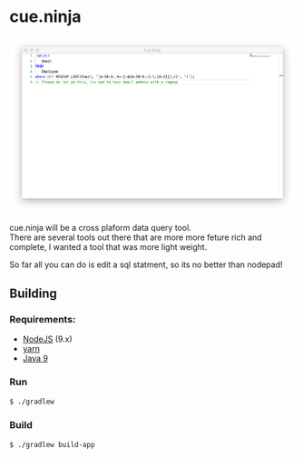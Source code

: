 # cue.ninja

![screen shot](content/screenshot.png)

cue.ninja will be a cross plaform data query tool.  
There are several tools out there that are more more feture rich and complete, I wanted a tool that was more light weight.

So far all you can do is edit a sql statment, so its no better than nodepad!

## Building

### Requirements:
* [NodeJS](https://nodejs.org/en/) (9.x)
* [yarn](https://yarnpkg.com/en/)
* [Java 9](http://www.oracle.com/technetwork/java/javase/downloads/index.html)

### Run
```bash
$ ./gradlew
```

### Build
```bash
$ ./gradlew build-app
```
